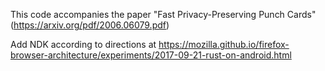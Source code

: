 This code accompanies the paper "Fast Privacy-Preserving Punch Cards" (https://arxiv.org/pdf/2006.06079.pdf)

Add NDK according to directions at https://mozilla.github.io/firefox-browser-architecture/experiments/2017-09-21-rust-on-android.html
